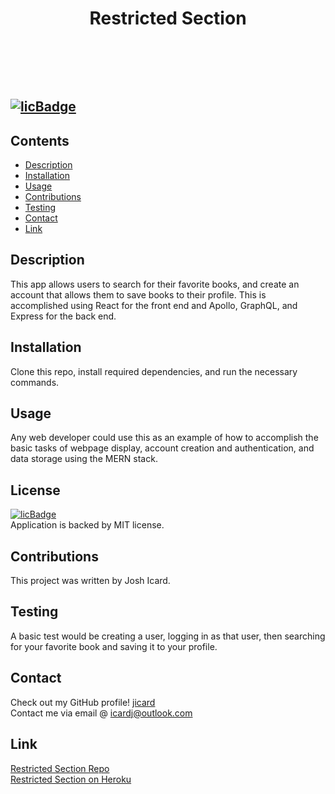  
# <header>Restricted Section</header>
## [![licBadge](https://img.shields.io/badge/License-MIT-yellow.svg)](https://opensource.org/licenses/MIT)
## Contents
- [Description](#description)
- [Installation](#installation)
- [Usage](#usage)
- [Contributions](#contributions)
- [Testing](#testing)
- [Contact](#contact)
- [Link](#link)
## Description
This app allows users to search for their favorite books, and create an account that allows them to save books to their profile. This is accomplished using React for the front end and Apollo, GraphQL, and Express for the back end. 
## Installation
Clone this repo, install required dependencies, and run the necessary commands. 
## Usage
Any web developer could use this as an example of how to accomplish the basic tasks of webpage display, account creation and authentication, and data storage using the MERN stack. 
## License
[![licBadge](https://img.shields.io/badge/License-MIT-yellow.svg)](https://opensource.org/licenses/MIT) <br /> Application is backed by MIT license.
## Contributions
This project was written by Josh Icard. 
## Testing
A basic test would be creating a user, logging in as that user, then searching for your favorite book and saving it to your profile. 
## Contact
Check out my GitHub profile! [jicard](https://github.com/jicard)
<br />
Contact me via email @ icardj@outlook.com
## Link
[Restricted Section Repo](https://github.com/jicard/Restricted-Section) <br />
[Restricted Section on Heroku]()
